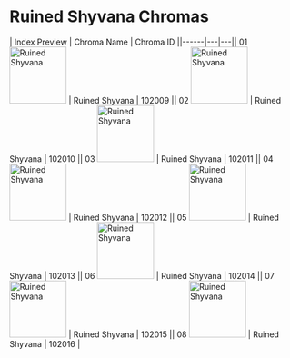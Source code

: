 # Ruined Shyvana Chromas

| Index  Preview | Chroma Name | Chroma ID ||------|---|---|| 01  <img src='https://raw.communitydragon.org/latest/plugins/rcp-be-lol-game-data/global/default/v1/champion-chroma-images/102/102009.png' alt='Ruined Shyvana' width='100'> | Ruined Shyvana | 102009 || 02  <img src='https://raw.communitydragon.org/latest/plugins/rcp-be-lol-game-data/global/default/v1/champion-chroma-images/102/102010.png' alt='Ruined Shyvana' width='100'> | Ruined Shyvana | 102010 || 03  <img src='https://raw.communitydragon.org/latest/plugins/rcp-be-lol-game-data/global/default/v1/champion-chroma-images/102/102011.png' alt='Ruined Shyvana' width='100'> | Ruined Shyvana | 102011 || 04  <img src='https://raw.communitydragon.org/latest/plugins/rcp-be-lol-game-data/global/default/v1/champion-chroma-images/102/102012.png' alt='Ruined Shyvana' width='100'> | Ruined Shyvana | 102012 || 05  <img src='https://raw.communitydragon.org/latest/plugins/rcp-be-lol-game-data/global/default/v1/champion-chroma-images/102/102013.png' alt='Ruined Shyvana' width='100'> | Ruined Shyvana | 102013 || 06  <img src='https://raw.communitydragon.org/latest/plugins/rcp-be-lol-game-data/global/default/v1/champion-chroma-images/102/102014.png' alt='Ruined Shyvana' width='100'> | Ruined Shyvana | 102014 || 07  <img src='https://raw.communitydragon.org/latest/plugins/rcp-be-lol-game-data/global/default/v1/champion-chroma-images/102/102015.png' alt='Ruined Shyvana' width='100'> | Ruined Shyvana | 102015 || 08  <img src='https://raw.communitydragon.org/latest/plugins/rcp-be-lol-game-data/global/default/v1/champion-chroma-images/102/102016.png' alt='Ruined Shyvana' width='100'> | Ruined Shyvana | 102016 |